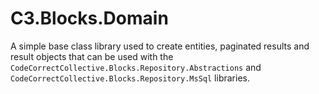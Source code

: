 # C3.Blocks.Domain

A simple base class library used to create entities, paginated results and result objects that can be used with
the `CodeCorrectCollective.Blocks.Repository.Abstractions` and `CodeCorrectCollective.Blocks.Repository.MsSql` libraries.